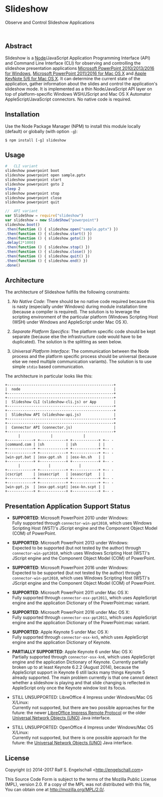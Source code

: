 
Slideshow
=========

Observe and Control Slideshow Applications

<p/>
<img src="https://nodei.co/npm/slideshow.png?downloads=true&stars=true" alt=""/>

<p/>
<img src="https://david-dm.org/rse/slideshow.png" alt=""/>

Abstract
--------

Slideshow is a [Node](http://nodejs.org/)/JavaScript Application Programming Interface
(API) and Command Line Interface (CLI) for observing and controlling
the slideshow presentation applications
[Microsoft PowerPoint 2010/2013/2016 for Windows](http://office.microsoft.com/en-us/powerpoint/),
[Microsoft PowerPoint 2011/2016 for Mac OS X](http://www.microsoft.com/mac/powerpoint) and
[Apple KeyNote 5/6 for Mac OS X](http://www.apple.com/mac/keynote/).
It can determine the current state of the application, gather information
about the slides and control the application's slideshow mode.
It is implemented as a thin Node/JavaScript API layer on
top of platform-specific Windows WSH/JScript and Mac OS X Automator AppleScript/JavaScript connectors.
No native code is required.

Installation
------------

Use the Node Package Manager (NPM) to install this module
locally (default) or globally (with option `-g`):

    $ npm install [-g] slideshow

Usage
-----

```sh
#   CLI variant
slideshow powerpoint boot
slideshow powerpoint open sample.pptx
slideshow powerpoint start
slideshow powerpoint goto 2
sleep 2
slideshow powerpoint stop
slideshow powerpoint close
slideshow powerpoint quit
```

```js
//  API variant
var SlideShow = require("slideshow")
var slideshow = new SlideShow("powerpoint")
slideshow.boot()
.then(function () { slideshow.open("sample.pptx") })
.then(function () { slideshow.start() })
.then(function () { slideshow.goto(2) })
.delay(2*1000)
.then(function () { slideshow.stop() })
.then(function () { slideshow.close() })
.then(function () { slideshow.quit() })
.then(function () { slideshow.end() })
.done()
```

Architecture
------------

The architecture of Slideshow fulfills the following constraints:

1. *No Native Code*: There should be no native code required because
   this is nasty (especially under Windows) during module installation
   time (because a compiler is required). The solution is to leverage
   the scripting environment of the particular platform (Windows
   Scripting Host (WSH) under Windows and AppleScript under Mac OS X).

2. *Separate Platform Specifics*: The platform specific code should be kept separate
   (because else the infrastructure code would have to be duplicated).
   The solution is the splitting as seen below.

3. *Universal Platform Interface*: The communication between the Node process and the
   platform specific process should be universal
   (because else we need multiple communication variants).
   The solution is to use simple `stdio` based communication.

The architecture in particular looks like this:

    +-------------------------------------------------+
    |  node                                           |
    +-------------------------------------------------+
    +-------------------------------------------------+
    |  Slideshow CLI (slideshow-cli.js) or App        |
    +-------------------------------------------------+
    +-------------------------------------------------+
    |  Slideshow API (slideshow-api.js)               |
    +-------------------------------------------------+
    +-------------------------------------------------+
    |  Connector API (connector.js)                   |
    +-------------------------------------------------+
          |              |              |
    +------------+ +------------+ +------------+ +-- -
    |command.com | |sh          | |sh          | |
    +------------+ +------------+ +------------+ +-- -
    +------------+ +------------+ +------------+ +-- -
    |win-ppt.bat | |osx-ppt.sh  | |osx-kn.sh   | |
    +------------+ +------------+ +------------+ +-- -
          |             |             |
    +------------+ +------------+ +------------+ +-- -
    |cscript     | |osascript   | |osascript   | |
    +------------+ +------------+ +------------+ +-- -
    +------------+ +------------+ +------------+ +-- -
    |win-ppt.js  | |osx-ppt.scpt| |osx-kn.scpt | |
    +------------+ +------------+ +------------+ +-- -

Presentation Application Support Status
---------------------------------------

- **SUPPORTED**: Microsoft PowerPoint 2010 under Windows:<br/>
  Fully supported through `connector-win-ppt2010`, which uses
  Windows Scripting Host (WST)'s JScript engine and the
  Component Object Model (COM) of PowerPoint.

- **SUPPORTED**: Microsoft PowerPoint 2013 under Windows:<br/>
  Expected to be supported (but not tested by the author) through
  `connector-win-ppt2010`, which uses Windows Scripting Host (WST)'s JScript
  engine and the Component Object Model (COM) of PowerPoint.

- **SUPPORTED**: Microsoft PowerPoint 2016 under Windows:<br/>
  Expected to be supported (but not tested by the author) through
  `connector-win-ppt2010`, which uses Windows Scripting Host (WST)'s JScript
  engine and the Component Object Model (COM) of PowerPoint.

- **SUPPORTED**: Microsoft PowerPoint 2011 under Mac OS X:<br/>
  Fully supported through `connector-osx-ppt2011`, which uses AppleScript
  engine and the application Dictionary of the PowerPoint:mac variant.

- **SUPPORTED**: Microsoft PowerPoint 2016 under Mac OS X:<br/>
  Fully supported through `connector-osx-ppt2011`, which uses AppleScript
  engine and the application Dictionary of the PowerPoint:mac variant.

- **SUPPORTED**: Apple Keynote 5 under Mac OS X:<br/>
  Fully supported through `connector-osx-kn5`, which uses AppleScript
  engine and the application Dictionary of Keynote.

- **PARTIALLY SUPPORTED**: Apple Keynote 6 under Mac OS X:<br/>
  Partially supported through `connector-osx-kn6`, which uses AppleScript
  engine and the application Dictionary of Keynote. Currently partially
  broken up to at least Keynote 6.2.2 (August 2014), because the
  AppleScript support in Keynote 6 still lacks many things Keynote 5
  already supported. The main problem currently is that one cannot
  detect whether a slideshow is playing and that slide changing is
  reflected in AppleScript only once the Keynote window lost its focus.

- STILL UNSUPPORTED: LibreOffice 4 Impress under Windows/Mac OS X/Linux:<br/>
  Currently not supported, but there are two possible
  approaches for the future: the newer [LibreOffice Impress Remote Protocol](http://cgit.freedesktop.org/libreoffice/core/tree/sd/README_REMOTE)
  or the older [Universal Network Objects (UNO)](https://wiki.openoffice.org/wiki/Uno) Java interface.

- STILL UNSUPPORTED: OpenOffice 4 Impress under Windows/Mac OS X/Linux:<br/>
  Currently not supported, but there is one possible
  approach for the future: the [Universal Network Objects (UNO)](https://wiki.openoffice.org/wiki/Uno) Java interface.

License
-------

Copyright (c) 2014-2017 Ralf S. Engelschall &lt;http://engelschall.com&gt;

This Source Code Form is subject to the terms of the Mozilla Public
License (MPL), version 2.0. If a copy of the MPL was not distributed
with this file, You can obtain one at http://mozilla.org/MPL/2.0/.

